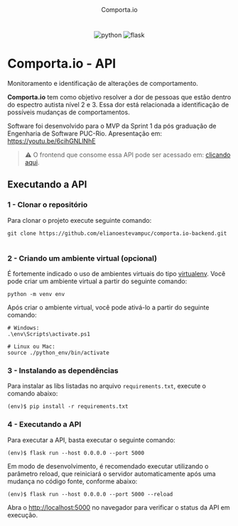 <p align="center" style="margin: 40px 0">
    Comporta.io
</p>

<div align="center">

![python](https://img.shields.io/badge/Python-3776AB?style=for-the-badge&logo=python&logoColor=white)
![flask](https://img.shields.io/badge/flask-%23000.svg?style=for-the-badge&logo=flask&logoColor=white)

</div>

# Comporta.io - API

Monitoramento e identificação de alterações de comportamento.

**Comporta.io** tem como objetivo resolver a dor de pessoas que estão dentro do espectro autista nível 2 e 3. Essa dor está relacionada a identificação de possíveis mudanças de comportamentos.

Software foi desenvolvido para o MVP da Sprint 1 da pós graduação de Engenharia de Software PUC-Rio.
Apresentação em: https://youtu.be/6cihGNLlNhE

> ⚠️ O frontend que consome essa API pode ser acessado em: [clicando aqui](https://github.com/elianoestevampuc/comporta.io-frontend).

## Executando a API


### 1 - Clonar o repositório
Para clonar o projeto execute seguinte comando:

```
git clone https://github.com/elianoestevampuc/comporta.io-backend.git
```

#

### 2 - Criando um ambiente virtual (opcional)

É fortemente indicado o uso de ambientes virtuais do tipo [virtualenv](https://virtualenv.pypa.io/en/latest/installation.html).
Você pode criar um  ambiente virtual a partir do seguinte comando:

```
python -m venv env
```

Após criar o ambiente virtual, você pode ativá-lo a partir do seguinte comando:

```
# Windows:
.\env\Scripts\activate.ps1

# Linux ou Mac:
source ./python_env/bin/activate
```

### 3 - Instalando as dependências

Para instalar as libs listadas no arquivo `requirements.txt`, execute o comando abaixo:

```
(env)$ pip install -r requirements.txt
```
### 4 - Executando a API
Para executar a API, basta executar o seguinte comando:

```
(env)$ flask run --host 0.0.0.0 --port 5000
```

Em modo de desenvolvimento, é recomendado executar utilizando o parâmetro reload, que reiniciará o servidor automaticamente após uma mudança no código fonte, conforme abaixo:

```
(env)$ flask run --host 0.0.0.0 --port 5000 --reload
```

Abra o [http://localhost:5000](http://localhost:5000) no navegador para verificar o status da API em execução.